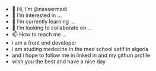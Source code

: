 - 👋 Hi, I’m @nassermadi
- 👀 I’m interested in ...
- 🌱 I’m currently learning ...
- 💞️ I’m looking to collaborate on ...
- 📫 How to reach me ...
- i am a front end developer 
- i am studing medecine in the med school setif in algeria 
- and i hope to follow me in linked in and my githun profile
- wish you the best and have a nice day 
<!---
nassermadi/nassermadi is a ✨ special ✨ repository because its `README.md` (this file) appears on your GitHub profile.
You can click the Preview link to take a look at your changes.
--->

